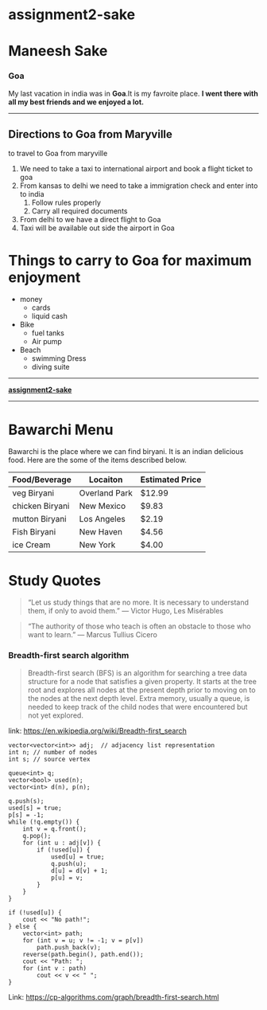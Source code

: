 # assignment2-sake

# Maneesh Sake

### Goa

My last vacation in india was in **Goa**.It is my favroite place.
**I went there with all my best friends and we enjoyed a lot.**

---
## Directions to Goa from Maryville

to travel to Goa from maryville
1. We need to take a taxi to international airport and book a flight ticket to goa
2. From kansas to delhi we need to take a immigration check and enter into to india 
    1. Follow rules properly
    2. Carry all required documents
3. From delhi to we have a direct flight to Goa 
4. Taxi will be available out side the airport in Goa 

# Things to carry to Goa for maximum enjoyment

* money 
    * cards 
    * liquid cash 
* Bike 
    * fuel tanks 
    * Air pump
* Beach
    * swimming Dress
    * diving suite

---

**[assignment2-sake](AboutMe.md)**

---

# Bawarchi Menu

Bawarchi is the place where we can find biryani. It is an indian delicious food. Here are the some of the items described below.

| Food/Beverage | Locaiton | Estimated Price |
| ------------- | -------- | --------------- |
| veg Biryani   | Overland Park | $12.99 |
| chicken Biryani | New Mexico | $9.83 |
| mutton Biryani | Los Angeles | $2.19 |
| Fish Biryani | New Haven | $4.56 |
| ice Cream   | New York | $4.00 |

# Study Quotes

>“Let us study things that are no more. It is necessary to understand them, if only to avoid them.”
― Victor Hugo, Les Misérables


>“The authority of those who teach is often an obstacle to those who want to learn.”
― Marcus Tullius Cicero

### Breadth-first search algorithm

> Breadth-first search (BFS) is an algorithm for searching a tree data structure for a node that satisfies a given property. It starts at the tree root and explores all nodes at the present depth prior to moving on to the nodes at the next depth level. Extra memory, usually a queue, is needed to keep track of the child nodes that were encountered but not yet explored.

link: <https://en.wikipedia.org/wiki/Breadth-first_search>

```
vector<vector<int>> adj;  // adjacency list representation
int n; // number of nodes
int s; // source vertex

queue<int> q;
vector<bool> used(n);
vector<int> d(n), p(n);

q.push(s);
used[s] = true;
p[s] = -1;
while (!q.empty()) {
    int v = q.front();
    q.pop();
    for (int u : adj[v]) {
        if (!used[u]) {
            used[u] = true;
            q.push(u);
            d[u] = d[v] + 1;
            p[u] = v;
        }
    }
}

if (!used[u]) {
    cout << "No path!";
} else {
    vector<int> path;
    for (int v = u; v != -1; v = p[v])
        path.push_back(v);
    reverse(path.begin(), path.end());
    cout << "Path: ";
    for (int v : path)
        cout << v << " ";
}

```
Link: <https://cp-algorithms.com/graph/breadth-first-search.html>
